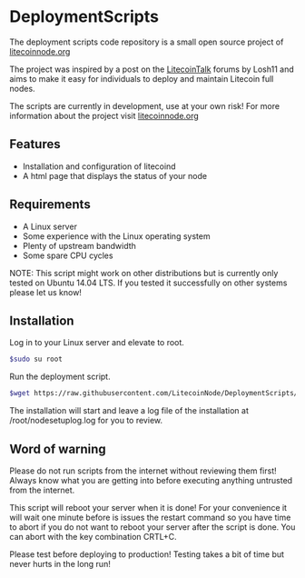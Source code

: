 # DeploymentScripts

The deployment scripts code repository is a small open source project of [litecoinnode.org](http://litecoinnode.org)

The project was inspired by a post on the [LitecoinTalk](https://litecointalk.org/index.php?topic=24338.0) forums by Losh11 and aims to make it easy for individuals to deploy and maintain Litecoin full nodes.

The scripts are currently in development, use at your own risk! For more information about the project visit [litecoinnode.org](http://litecoinnode.org)

## Features

- Installation and configuration of litecoind
- A html page that displays the status of your node 

## Requirements

- A Linux server
- Some experience with the Linux operating system
- Plenty of upstream bandwidth
- Some spare CPU cycles

NOTE: This script might work on other distributions but is currently only tested on Ubuntu 14.04 LTS. If you tested it successfully on other systems please let us know!

## Installation

Log in to your Linux server and elevate to root.

```bash
$sudo su root
```

Run the deployment script.

```bash
$wget https://raw.githubusercontent.com/LitecoinNode/DeploymentScripts/master/ubuntu-setup.sh -P /root/ ; bash /root/ubuntu-setup.sh 2>&1 | tee /root/nodesetup.log
```

The installation will start and leave a log file of the installation at /root/nodesetuplog.log for you to review.

## Word of warning

Please do not run scripts from the internet without reviewing them first! Always know what you are getting into before executing anything untrusted from the internet.

This script will reboot your server when it is done! For your convenience it will wait one minute before is issues the restart command so you have time to abort if you do not want to reboot your server after the script is done. You can abort with the key combination CRTL+C.

Please test before deploying to production! Testing takes a bit of time but never hurts in the long run!
